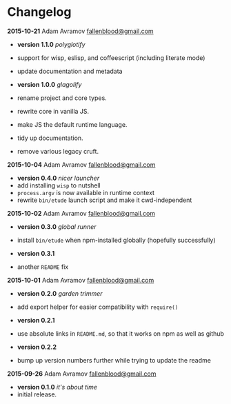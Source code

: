 # Changelog

**2015-10-21**  Adam Avramov  <fallenblood@gmail.com>

* **version 1.1.0** *polyglotify*
* support for wisp, eslisp, and coffeescript (including literate mode)
* update documentation and metadata

* **version 1.0.0** *glagolify*
* rename project and core types.
* rewrite core in vanilla JS.
* make JS the default runtime language.
* tidy up documentation.
* remove various legacy cruft.

**2015-10-04**  Adam Avramov  <fallenblood@gmail.com>

* **version 0.4.0** *nicer launcher*
* add installing `wisp` to nutshell
* `process.argv` is now available in runtime context
* rewrite `bin/etude` launch script and make it cwd-independent

**2015-10-02**  Adam Avramov  <fallenblood@gmail.com>

* **version 0.3.0** *global runner*
* install `bin/etude` when npm-installed globally (hopefully successfully)

* **version 0.3.1**
* another `README` fix

**2015-10-01**  Adam Avramov  <fallenblood@gmail.com>

* **version 0.2.0** *garden trimmer*
* add export helper for easier compatibility with `require()`

* **version 0.2.1**
* use absolute links in `README.md`, so that it works on npm as well as github

* **version 0.2.2**
* bump up version numbers further while trying to update the readme

**2015-09-26**  Adam Avramov  <fallenblood@gmail.com>

* **version 0.1.0** *it's about time*
* initial release.
